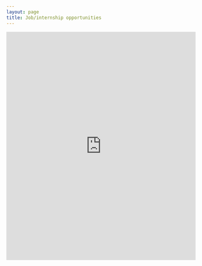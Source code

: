 ```yaml
---
layout: page
title: Job/internship opportunities
---
```


<style>
div#content
{
	width: 100%;
}
</style>

<iframe position="absolute" left="50" width="99%" height="600" frameBorder="0" src="https://docs.google.com/document/d/1Dz007_n0ZXPvnHTPjUvTzT-aX7PcQi0LirndX9MJFfQ/pub?embedded=true"></iframe>
